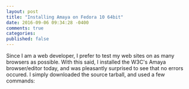 ```yaml
---
layout: post
title: "Installing Amaya on Fedora 10 64bit"
date: 2016-09-06 09:34:28 -0400
comments: true
categories:
published: false
---
```


Since I am a web developer, I prefer to test my web sites on as many browsers as possible. With this said, I installed the W3C's Amaya browser/editor today, and was pleasantly surprised to see that no errors occured. I simply downloaded the source tarball, and used a few commands:

<code>

</code>
